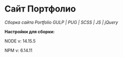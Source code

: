 # Сайт Портфолио

*Сборка сайта Portfolio GULP | PUG | SCSS | JS | jQuery*

**Настройки для сборки:**

NODE v: 14.15.5

NPM v: 6.14.11
